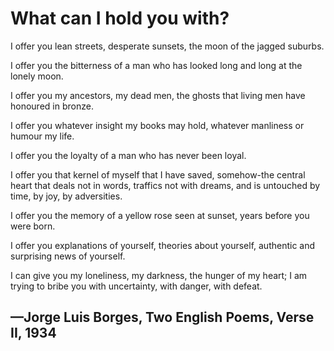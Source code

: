 # What can I hold you with?

I offer you lean streets, desperate sunsets, the moon of the jagged suburbs.

I offer you the bitterness of a man who has looked long and long at the lonely moon.

I offer you my ancestors, my dead men, the ghosts that living men have honoured in bronze.

I offer you whatever insight my books may hold, whatever manliness or humour my life.

I offer you the loyalty of a man who has never been loyal.

I offer you that kernel of myself that I have saved, somehow-the central heart that deals not in words, traffics not with dreams, and is untouched by time, by joy, by adversities.

I offer you the memory of a yellow rose seen at sunset, years before you were born.

I offer you explanations of yourself, theories about yourself, authentic and surprising news of yourself.

I can give you my loneliness, my darkness, the hunger of my heart; I am trying to bribe you with uncertainty, with danger, with defeat.

## —Jorge Luis Borges, Two English Poems, Verse II, 1934
